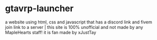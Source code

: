 # gtavrp-launcher
a website using html, css and javascript that has a discord link and fivem join link to a server | this site is 100% unofficial and not made by any MapleHearts staff! it is fan made by xJustTay
